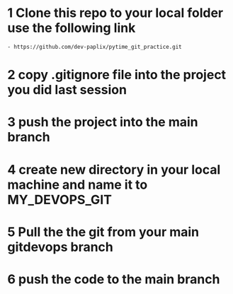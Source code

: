 # 1 Clone this repo to your local folder use the following link
    - https://github.com/dev-paplix/pytime_git_practice.git

# 2 copy .gitignore file into the project you did last session

# 3 push the project into the main branch

# 4 create new directory in your local machine and name it to MY_DEVOPS_GIT

# 5 Pull the the git from your main gitdevops branch

# 6 push the code to the main branch
